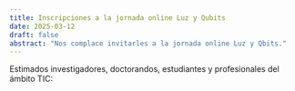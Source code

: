 ```yaml
---
title: Inscripciones a la jornada online Luz y Qubits
date: 2025-03-12
draft: false
abstract: "Nos complace invitarles a la jornada online Luz y Qbits."
---
```


Estimados investigadores, doctorandos, estudiantes y profesionales del ámbito TIC:





<!--more-->

